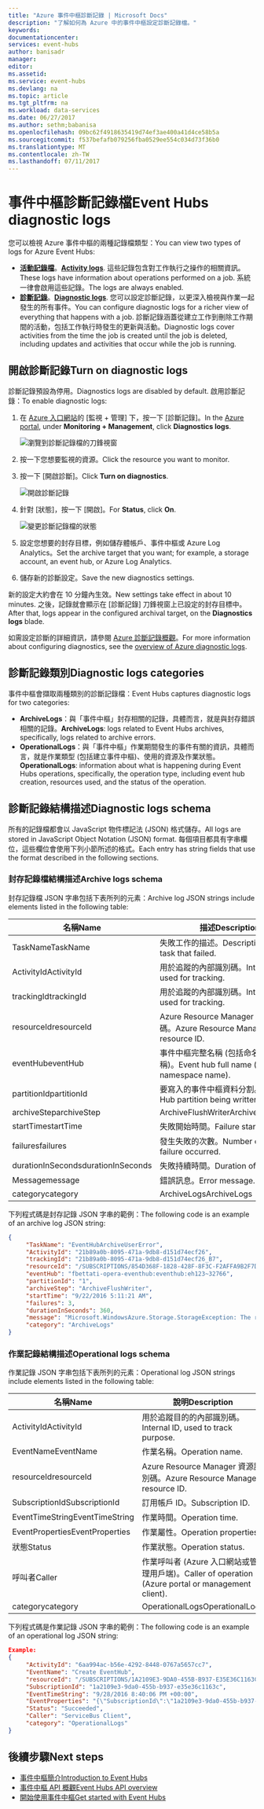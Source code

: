 ```yaml
---
title: "Azure 事件中樞診斷記錄 | Microsoft Docs"
description: "了解如何為 Azure 中的事件中樞設定診斷記錄檔。"
keywords: 
documentationcenter: 
services: event-hubs
author: banisadr
manager: 
editor: 
ms.assetid: 
ms.service: event-hubs
ms.devlang: na
ms.topic: article
ms.tgt_pltfrm: na
ms.workload: data-services
ms.date: 06/27/2017
ms.author: sethm;babanisa
ms.openlocfilehash: 09bc62f4918635419d74ef3ae400a41d4ce58b5a
ms.sourcegitcommit: f537befafb079256fba0529ee554c034d73f36b0
ms.translationtype: MT
ms.contentlocale: zh-TW
ms.lasthandoff: 07/11/2017
---
```

# <a name="event-hubs-diagnostic-logs"></a><span data-ttu-id="2ccb0-103">事件中樞診斷記錄檔</span><span class="sxs-lookup"><span data-stu-id="2ccb0-103">Event Hubs diagnostic logs</span></span>

<span data-ttu-id="2ccb0-104">您可以檢視 Azure 事件中樞的兩種記錄檔類型：</span><span class="sxs-lookup"><span data-stu-id="2ccb0-104">You can view two types of logs for Azure Event Hubs:</span></span>
* <span data-ttu-id="2ccb0-105">**[活動記錄檔](../monitoring-and-diagnostics/monitoring-overview-activity-logs.md)**。</span><span class="sxs-lookup"><span data-stu-id="2ccb0-105">**[Activity logs](../monitoring-and-diagnostics/monitoring-overview-activity-logs.md)**.</span></span> <span data-ttu-id="2ccb0-106">這些記錄包含對工作執行之操作的相關資訊。</span><span class="sxs-lookup"><span data-stu-id="2ccb0-106">These logs have information about operations performed on a job.</span></span> <span data-ttu-id="2ccb0-107">系統一律會啟用這些記錄。</span><span class="sxs-lookup"><span data-stu-id="2ccb0-107">The logs are always enabled.</span></span>
* <span data-ttu-id="2ccb0-108">**[診斷記錄](../monitoring-and-diagnostics/monitoring-overview-of-diagnostic-logs.md)**。</span><span class="sxs-lookup"><span data-stu-id="2ccb0-108">**[Diagnostic logs](../monitoring-and-diagnostics/monitoring-overview-of-diagnostic-logs.md)**.</span></span> <span data-ttu-id="2ccb0-109">您可以設定診斷記錄，以更深入檢視與作業一起發生的所有事件。</span><span class="sxs-lookup"><span data-stu-id="2ccb0-109">You can configure diagnostic logs for a richer view of everything that happens with a job.</span></span> <span data-ttu-id="2ccb0-110">診斷記錄涵蓋從建立工作到刪除工作期間的活動，包括工作執行時發生的更新與活動。</span><span class="sxs-lookup"><span data-stu-id="2ccb0-110">Diagnostic logs cover activities from the time the job is created until the job is deleted, including updates and activities that occur while the job is running.</span></span>

## <a name="turn-on-diagnostic-logs"></a><span data-ttu-id="2ccb0-111">開啟診斷記錄</span><span class="sxs-lookup"><span data-stu-id="2ccb0-111">Turn on diagnostic logs</span></span>
<span data-ttu-id="2ccb0-112">診斷記錄預設為停用。</span><span class="sxs-lookup"><span data-stu-id="2ccb0-112">Diagnostics logs are disabled by default.</span></span> <span data-ttu-id="2ccb0-113">啟用診斷記錄：</span><span class="sxs-lookup"><span data-stu-id="2ccb0-113">To enable diagnostic logs:</span></span>

1.  <span data-ttu-id="2ccb0-114">在 [Azure 入口網站](https://portal.azure.com)的 [監視 + 管理] 下，按一下 [診斷記錄]。</span><span class="sxs-lookup"><span data-stu-id="2ccb0-114">In the [Azure portal](https://portal.azure.com), under **Monitoring + Management**, click **Diagnostics logs**.</span></span>

    ![瀏覽到診斷記錄檔的刀鋒視窗](./media/event-hubs-diagnostic-logs/image1.png)

2.  <span data-ttu-id="2ccb0-116">按一下您想要監視的資源。</span><span class="sxs-lookup"><span data-stu-id="2ccb0-116">Click the resource you want to monitor.</span></span>

3.  <span data-ttu-id="2ccb0-117">按一下 [開啟診斷]。</span><span class="sxs-lookup"><span data-stu-id="2ccb0-117">Click **Turn on diagnostics**.</span></span>

    ![開啟診斷記錄](./media/event-hubs-diagnostic-logs/image2.png)

4.  <span data-ttu-id="2ccb0-119">針對 [狀態]，按一下 [開啟]。</span><span class="sxs-lookup"><span data-stu-id="2ccb0-119">For **Status**, click **On**.</span></span>

    ![變更診斷記錄檔的狀態](./media/event-hubs-diagnostic-logs/image3.png)

5.  <span data-ttu-id="2ccb0-121">設定您想要的封存目標，例如儲存體帳戶、事件中樞或 Azure Log Analytics。</span><span class="sxs-lookup"><span data-stu-id="2ccb0-121">Set the archive target that you want; for example, a storage account, an event hub, or Azure Log Analytics.</span></span>

6.  <span data-ttu-id="2ccb0-122">儲存新的診斷設定。</span><span class="sxs-lookup"><span data-stu-id="2ccb0-122">Save the new diagnostics settings.</span></span>

<span data-ttu-id="2ccb0-123">新的設定大約會在 10 分鐘內生效。</span><span class="sxs-lookup"><span data-stu-id="2ccb0-123">New settings take effect in about 10 minutes.</span></span> <span data-ttu-id="2ccb0-124">之後，記錄就會顯示在 [診斷記錄] 刀鋒視窗上已設定的封存目標中。</span><span class="sxs-lookup"><span data-stu-id="2ccb0-124">After that, logs appear in the configured archival target, on the **Diagnostics logs** blade.</span></span>

<span data-ttu-id="2ccb0-125">如需設定診斷的詳細資訊，請參閱 [Azure 診斷記錄概觀](../monitoring-and-diagnostics/monitoring-overview-of-diagnostic-logs.md)。</span><span class="sxs-lookup"><span data-stu-id="2ccb0-125">For more information about configuring diagnostics, see the [overview of Azure diagnostic logs](../monitoring-and-diagnostics/monitoring-overview-of-diagnostic-logs.md).</span></span>

## <a name="diagnostic-logs-categories"></a><span data-ttu-id="2ccb0-126">診斷記錄類別</span><span class="sxs-lookup"><span data-stu-id="2ccb0-126">Diagnostic logs categories</span></span>
<span data-ttu-id="2ccb0-127">事件中樞會擷取兩種類別的診斷記錄檔：</span><span class="sxs-lookup"><span data-stu-id="2ccb0-127">Event Hubs captures diagnostic logs for two categories:</span></span>

* <span data-ttu-id="2ccb0-128">**ArchiveLogs**：與「事件中樞」封存相關的記錄，具體而言，就是與封存錯誤相關的記錄。</span><span class="sxs-lookup"><span data-stu-id="2ccb0-128">**ArchiveLogs**: logs related to Event Hubs archives, specifically, logs related to archive errors.</span></span>
* <span data-ttu-id="2ccb0-129">**OperationalLogs**：與「事件中樞」作業期間發生的事件有關的資訊，具體而言，就是作業類型 (包括建立事件中樞)、使用的資源及作業狀態。</span><span class="sxs-lookup"><span data-stu-id="2ccb0-129">**OperationalLogs**: information about what is happening during Event Hubs operations, specifically, the operation type, including event hub creation, resources used, and the status of the operation.</span></span>

## <a name="diagnostic-logs-schema"></a><span data-ttu-id="2ccb0-130">診斷記錄結構描述</span><span class="sxs-lookup"><span data-stu-id="2ccb0-130">Diagnostic logs schema</span></span>
<span data-ttu-id="2ccb0-131">所有的記錄檔都會以 JavaScript 物件標記法 (JSON) 格式儲存。</span><span class="sxs-lookup"><span data-stu-id="2ccb0-131">All logs are stored in JavaScript Object Notation (JSON) format.</span></span> <span data-ttu-id="2ccb0-132">每個項目都具有字串欄位，這些欄位會使用下列小節所述的格式。</span><span class="sxs-lookup"><span data-stu-id="2ccb0-132">Each entry has string fields that use the format described in the following sections.</span></span>

### <a name="archive-logs-schema"></a><span data-ttu-id="2ccb0-133">封存記錄檔結構描述</span><span class="sxs-lookup"><span data-stu-id="2ccb0-133">Archive logs schema</span></span>

<span data-ttu-id="2ccb0-134">封存記錄檔 JSON 字串包括下表所列的元素：</span><span class="sxs-lookup"><span data-stu-id="2ccb0-134">Archive log JSON strings include elements listed in the following table:</span></span>

<span data-ttu-id="2ccb0-135">名稱</span><span class="sxs-lookup"><span data-stu-id="2ccb0-135">Name</span></span> | <span data-ttu-id="2ccb0-136">描述</span><span class="sxs-lookup"><span data-stu-id="2ccb0-136">Description</span></span>
------- | -------
<span data-ttu-id="2ccb0-137">TaskName</span><span class="sxs-lookup"><span data-stu-id="2ccb0-137">TaskName</span></span> | <span data-ttu-id="2ccb0-138">失敗工作的描述。</span><span class="sxs-lookup"><span data-stu-id="2ccb0-138">Description of the task that failed.</span></span>
<span data-ttu-id="2ccb0-139">ActivityId</span><span class="sxs-lookup"><span data-stu-id="2ccb0-139">ActivityId</span></span> | <span data-ttu-id="2ccb0-140">用於追蹤的內部識別碼。</span><span class="sxs-lookup"><span data-stu-id="2ccb0-140">Internal ID, used for tracking.</span></span>
<span data-ttu-id="2ccb0-141">trackingId</span><span class="sxs-lookup"><span data-stu-id="2ccb0-141">trackingId</span></span> | <span data-ttu-id="2ccb0-142">用於追蹤的內部識別碼。</span><span class="sxs-lookup"><span data-stu-id="2ccb0-142">Internal ID, used for tracking.</span></span>
<span data-ttu-id="2ccb0-143">resourceId</span><span class="sxs-lookup"><span data-stu-id="2ccb0-143">resourceId</span></span> | <span data-ttu-id="2ccb0-144">Azure Resource Manager 資源識別碼。</span><span class="sxs-lookup"><span data-stu-id="2ccb0-144">Azure Resource Manager resource ID.</span></span>
<span data-ttu-id="2ccb0-145">eventHub</span><span class="sxs-lookup"><span data-stu-id="2ccb0-145">eventHub</span></span> | <span data-ttu-id="2ccb0-146">事件中樞完整名稱 (包括命名空間名稱)。</span><span class="sxs-lookup"><span data-stu-id="2ccb0-146">Event hub full name (includes namespace name).</span></span>
<span data-ttu-id="2ccb0-147">partitionId</span><span class="sxs-lookup"><span data-stu-id="2ccb0-147">partitionId</span></span> | <span data-ttu-id="2ccb0-148">要寫入的事件中樞資料分割。</span><span class="sxs-lookup"><span data-stu-id="2ccb0-148">Event Hub partition being written to.</span></span>
<span data-ttu-id="2ccb0-149">archiveStep</span><span class="sxs-lookup"><span data-stu-id="2ccb0-149">archiveStep</span></span> | <span data-ttu-id="2ccb0-150">ArchiveFlushWriter</span><span class="sxs-lookup"><span data-stu-id="2ccb0-150">ArchiveFlushWriter</span></span>
<span data-ttu-id="2ccb0-151">startTime</span><span class="sxs-lookup"><span data-stu-id="2ccb0-151">startTime</span></span> | <span data-ttu-id="2ccb0-152">失敗開始時間。</span><span class="sxs-lookup"><span data-stu-id="2ccb0-152">Failure start time.</span></span>
<span data-ttu-id="2ccb0-153">failures</span><span class="sxs-lookup"><span data-stu-id="2ccb0-153">failures</span></span> | <span data-ttu-id="2ccb0-154">發生失敗的次數。</span><span class="sxs-lookup"><span data-stu-id="2ccb0-154">Number of times failure occurred.</span></span>
<span data-ttu-id="2ccb0-155">durationInSeconds</span><span class="sxs-lookup"><span data-stu-id="2ccb0-155">durationInSeconds</span></span> | <span data-ttu-id="2ccb0-156">失敗持續時間。</span><span class="sxs-lookup"><span data-stu-id="2ccb0-156">Duration of failure.</span></span>
<span data-ttu-id="2ccb0-157">Message</span><span class="sxs-lookup"><span data-stu-id="2ccb0-157">message</span></span> | <span data-ttu-id="2ccb0-158">錯誤訊息。</span><span class="sxs-lookup"><span data-stu-id="2ccb0-158">Error message.</span></span>
<span data-ttu-id="2ccb0-159">category</span><span class="sxs-lookup"><span data-stu-id="2ccb0-159">category</span></span> | <span data-ttu-id="2ccb0-160">ArchiveLogs</span><span class="sxs-lookup"><span data-stu-id="2ccb0-160">ArchiveLogs</span></span>

<span data-ttu-id="2ccb0-161">下列程式碼是封存記錄 JSON 字串的範例：</span><span class="sxs-lookup"><span data-stu-id="2ccb0-161">The following code is an example of an archive log JSON string:</span></span>

```json
{
     "TaskName": "EventHubArchiveUserError",
     "ActivityId": "21b89a0b-8095-471a-9db8-d151d74ecf26",
     "trackingId": "21b89a0b-8095-471a-9db8-d151d74ecf26_B7",
     "resourceId": "/SUBSCRIPTIONS/854D368F-1828-428F-8F3C-F2AFFA9B2F7D/RESOURCEGROUPS/DEFAULT-EVENTHUB-CENTRALUS/PROVIDERS/MICROSOFT.EVENTHUB/NAMESPACES/FBETTATI-OPERA-EVENTHUB",
     "eventHub": "fbettati-opera-eventhub:eventhub:eh123~32766",
     "partitionId": "1",
     "archiveStep": "ArchiveFlushWriter",
     "startTime": "9/22/2016 5:11:21 AM",
     "failures": 3,
     "durationInSeconds": 360,
     "message": "Microsoft.WindowsAzure.Storage.StorageException: The remote server returned an error: (404) Not Found. ---> System.Net.WebException: The remote server returned an error: (404) Not Found.\r\n   at Microsoft.WindowsAzure.Storage.Shared.Protocol.HttpResponseParsers.ProcessExpectedStatusCodeNoException[T](HttpStatusCode expectedStatusCode, HttpStatusCode actualStatusCode, T retVal, StorageCommandBase`1 cmd, Exception ex)\r\n   at Microsoft.WindowsAzure.Storage.Blob.CloudBlockBlob.<PutBlockImpl>b__3e(RESTCommand`1 cmd, HttpWebResponse resp, Exception ex, OperationContext ctx)\r\n   at Microsoft.WindowsAzure.Storage.Core.Executor.Executor.EndGetResponse[T](IAsyncResult getResponseResult)\r\n   --- End of inner exception stack trace ---\r\n   at Microsoft.WindowsAzure.Storage.Core.Util.StorageAsyncResult`1.End()\r\n   at Microsoft.WindowsAzure.Storage.Core.Util.AsyncExtensions.<>c__DisplayClass4.<CreateCallbackVoid>b__3(IAsyncResult ar)\r\n--- End of stack trace from previous location where exception was thrown ---\r\n   at System.",
     "category": "ArchiveLogs"
}
```

### <a name="operational-logs-schema"></a><span data-ttu-id="2ccb0-162">作業記錄結構描述</span><span class="sxs-lookup"><span data-stu-id="2ccb0-162">Operational logs schema</span></span>

<span data-ttu-id="2ccb0-163">作業記錄 JSON 字串包括下表所列的元素：</span><span class="sxs-lookup"><span data-stu-id="2ccb0-163">Operational log JSON strings include elements listed in the following table:</span></span>

<span data-ttu-id="2ccb0-164">名稱</span><span class="sxs-lookup"><span data-stu-id="2ccb0-164">Name</span></span> | <span data-ttu-id="2ccb0-165">說明</span><span class="sxs-lookup"><span data-stu-id="2ccb0-165">Description</span></span>
------- | -------
<span data-ttu-id="2ccb0-166">ActivityId</span><span class="sxs-lookup"><span data-stu-id="2ccb0-166">ActivityId</span></span> | <span data-ttu-id="2ccb0-167">用於追蹤目的的內部識別碼。</span><span class="sxs-lookup"><span data-stu-id="2ccb0-167">Internal ID, used to track purpose.</span></span>
<span data-ttu-id="2ccb0-168">EventName</span><span class="sxs-lookup"><span data-stu-id="2ccb0-168">EventName</span></span> | <span data-ttu-id="2ccb0-169">作業名稱。</span><span class="sxs-lookup"><span data-stu-id="2ccb0-169">Operation name.</span></span>  
<span data-ttu-id="2ccb0-170">resourceId</span><span class="sxs-lookup"><span data-stu-id="2ccb0-170">resourceId</span></span> | <span data-ttu-id="2ccb0-171">Azure Resource Manager 資源識別碼。</span><span class="sxs-lookup"><span data-stu-id="2ccb0-171">Azure Resource Manager resource ID.</span></span>
<span data-ttu-id="2ccb0-172">SubscriptionId</span><span class="sxs-lookup"><span data-stu-id="2ccb0-172">SubscriptionId</span></span> | <span data-ttu-id="2ccb0-173">訂用帳戶 ID。</span><span class="sxs-lookup"><span data-stu-id="2ccb0-173">Subscription ID.</span></span>
<span data-ttu-id="2ccb0-174">EventTimeString</span><span class="sxs-lookup"><span data-stu-id="2ccb0-174">EventTimeString</span></span> | <span data-ttu-id="2ccb0-175">作業時間。</span><span class="sxs-lookup"><span data-stu-id="2ccb0-175">Operation time.</span></span>
<span data-ttu-id="2ccb0-176">EventProperties</span><span class="sxs-lookup"><span data-stu-id="2ccb0-176">EventProperties</span></span> | <span data-ttu-id="2ccb0-177">作業屬性。</span><span class="sxs-lookup"><span data-stu-id="2ccb0-177">Operation properties.</span></span>
<span data-ttu-id="2ccb0-178">狀態</span><span class="sxs-lookup"><span data-stu-id="2ccb0-178">Status</span></span> | <span data-ttu-id="2ccb0-179">作業狀態。</span><span class="sxs-lookup"><span data-stu-id="2ccb0-179">Operation status.</span></span>
<span data-ttu-id="2ccb0-180">呼叫者</span><span class="sxs-lookup"><span data-stu-id="2ccb0-180">Caller</span></span> | <span data-ttu-id="2ccb0-181">作業呼叫者 (Azure 入口網站或管理用戶端)。</span><span class="sxs-lookup"><span data-stu-id="2ccb0-181">Caller of operation (Azure portal or management client).</span></span>
<span data-ttu-id="2ccb0-182">category</span><span class="sxs-lookup"><span data-stu-id="2ccb0-182">category</span></span> | <span data-ttu-id="2ccb0-183">OperationalLogs</span><span class="sxs-lookup"><span data-stu-id="2ccb0-183">OperationalLogs</span></span>

<span data-ttu-id="2ccb0-184">下列程式碼是作業記錄 JSON 字串的範例：</span><span class="sxs-lookup"><span data-stu-id="2ccb0-184">The following code is an example of an operational log JSON string:</span></span>

```json
Example:
{
     "ActivityId": "6aa994ac-b56e-4292-8448-0767a5657cc7",
     "EventName": "Create EventHub",
     "resourceId": "/SUBSCRIPTIONS/1A2109E3-9DA0-455B-B937-E35E36C1163C/RESOURCEGROUPS/DEFAULT-SERVICEBUS-CENTRALUS/PROVIDERS/MICROSOFT.EVENTHUB/NAMESPACES/SHOEBOXEHNS-CY4001",
     "SubscriptionId": "1a2109e3-9da0-455b-b937-e35e36c1163c",
     "EventTimeString": "9/28/2016 8:40:06 PM +00:00",
     "EventProperties": "{\"SubscriptionId\":\"1a2109e3-9da0-455b-b937-e35e36c1163c\",\"Namespace\":\"shoeboxehns-cy4001\",\"Via\":\"https://shoeboxehns-cy4001.servicebus.windows.net/f8096791adb448579ee83d30e006a13e/?api-version=2016-07\",\"TrackingId\":\"5ee74c9e-72b5-4e98-97c4-08a62e56e221_G1\"}",
     "Status": "Succeeded",
     "Caller": "ServiceBus Client",
     "category": "OperationalLogs"
}
```

## <a name="next-steps"></a><span data-ttu-id="2ccb0-185">後續步驟</span><span class="sxs-lookup"><span data-stu-id="2ccb0-185">Next steps</span></span>
* [<span data-ttu-id="2ccb0-186">事件中樞簡介</span><span class="sxs-lookup"><span data-stu-id="2ccb0-186">Introduction to Event Hubs</span></span>](event-hubs-what-is-event-hubs.md)
* [<span data-ttu-id="2ccb0-187">事件中樞 API 概觀</span><span class="sxs-lookup"><span data-stu-id="2ccb0-187">Event Hubs API overview</span></span>](event-hubs-api-overview.md)
* [<span data-ttu-id="2ccb0-188">開始使用事件中樞</span><span class="sxs-lookup"><span data-stu-id="2ccb0-188">Get started with Event Hubs</span></span>](event-hubs-csharp-ephcs-getstarted.md)
